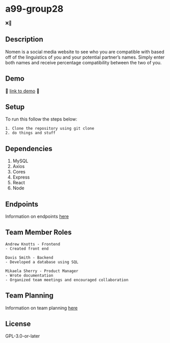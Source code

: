 # a99-group28

❌🕺

## Description

Nomen is a social media website to see who you are compatible with based off of the linguistics of you and your potential partner’s names. Simply enter both names and receive percentage compatibility between the two of you.

## Demo

🐸 [link to demo](https://github.com/comp426-2022-fall/a99-group28/blob/f56ffe1c4eecb85344cbe4aff79184e3e4400811/video1164987996.mp4) 🐸

## Setup

To run this follow the steps below:
```
1. Clone the repository using git clone
2. do things and stuff
```

## Dependencies
1. MySQL
2. Axios
3. Cores
4. Express
5. React
6. Node

## Endpoints

Information on endpoints [here](https://github.com/comp426-2022-fall/a99-group28/blob/01d273e807a4896927dc54e426440df042098aa7/Endpoints.md)

## Team Member Roles
```
Andrew Knotts - Frontend
- Created front end
```
```
Davis Smith - Backend
- Developed a database using SQL
```
```
Mikaela Sherry - Product Manager
- Wrote documentation
- Organized team meetings and encouraged collaboration
```
## Team Planning

Information on team planning [here](https://github.com/comp426-2022-fall/a99-group28/blob/b01c68642f428023b940f08bc0d0f9d89e244e79/Plan.md)

## License
GPL-3.0-or-later

